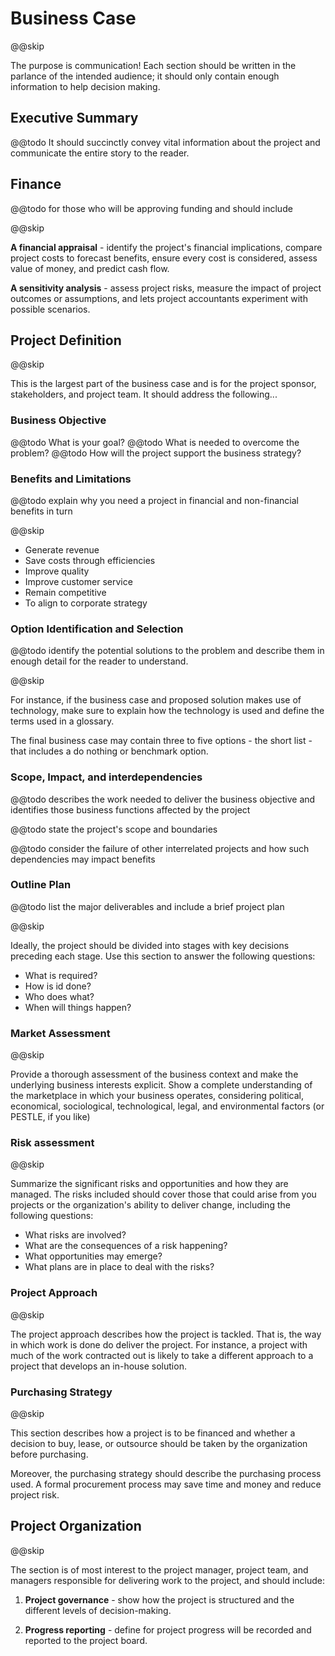 # Business Case

@@skip

The purpose is communication! Each section should be written in the parlance of the intended audience; it should only contain enough information to help decision making.

## Executive Summary

@@todo It should succinctly convey vital information about the project and communicate the entire story to the reader.

## Finance

@@todo for those who will be approving funding and should include

@@skip

__A financial appraisal__ - identify the project's financial implications, compare project costs to forecast benefits, ensure every cost is considered, assess value of money, and predict cash flow.

__A sensitivity analysis__ - assess project risks, measure the impact of project outcomes or assumptions, and lets project accountants experiment with possible scenarios.

## Project Definition

@@skip

This is the largest part of the business case and is for the project sponsor, stakeholders, and project team. It should address the following...

### Business Objective

@@todo What is your goal?
@@todo What is needed to overcome the problem?
@@todo How will the project support the business strategy?

### Benefits and Limitations

@@todo explain why you need a project in financial and non-financial benefits in turn

@@skip

* Generate revenue
* Save costs through efficiencies
* Improve quality
* Improve customer service
* Remain competitive
* To align to corporate strategy

### Option Identification and Selection

@@todo identify the potential solutions to the problem and describe them in enough detail for the reader to understand.

@@skip

For instance, if the business case and proposed solution makes use of technology, make sure to explain how the technology is used and define the terms used in a glossary.

The final business case may contain three to five options - the short list - that includes a do nothing or benchmark option.

### Scope, Impact, and interdependencies

@@todo describes the work needed to deliver the business objective and identifies those business functions affected by the project

@@todo state the project's scope and boundaries

@@todo consider the failure of other interrelated projects and how such dependencies may impact benefits

### Outline Plan

@@todo list the major deliverables and include a brief project plan

@@skip

Ideally, the project should be divided into stages with key decisions preceding each stage. Use this section to answer the following questions:

* What is required?
* How is id done?
* Who does what?
* When will things happen?

### Market Assessment

@@skip

Provide a thorough assessment of the business context and make the underlying business interests explicit. Show a complete understanding of the marketplace in which your business operates, considering political, economical, sociological, technological, legal, and environmental factors (or PESTLE, if you like)

### Risk assessment

@@skip

Summarize the significant risks and opportunities and how they are managed. The risks included should cover those that could arise from you projects or the organization's ability to deliver change, including the following questions:

* What risks are involved?
* What are the consequences of a risk happening?
* What opportunities may emerge?
* What plans are in place to deal with the risks?

### Project Approach

@@skip

The project approach describes how the project is tackled. That is, the way in which work is done do deliver the project. For instance, a project with much of the work contracted out is likely to take a different approach to a project that develops an in-house solution.

### Purchasing Strategy

@@skip

This section describes how a project is to be financed and whether a decision to buy, lease, or outsource should be taken by the organization before purchasing.

Moreover, the purchasing strategy should describe the purchasing process used. A formal procurement process may save time and money and reduce project risk.

## Project Organization

@@skip

The section is of most interest to the project manager, project team, and managers responsible for delivering work to the project, and should include:

1. __Project governance__ - show how the project is structured and the different levels of decision-making.

2. __Progress reporting__ - define for project progress will be recorded and reported to the project board.
